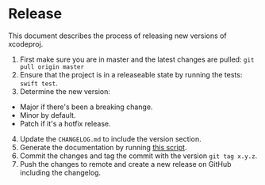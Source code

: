 # Release

This document describes the process of releasing new versions of xcodeproj.

1.  First make sure you are in master and the latest changes are pulled: `git pull origin master`
2.  Ensure that the project is in a releaseable state by running the tests: `swift test`.
3.  Determine the new version:

- Major if there's been a breaking change.
- Minor by default.
- Patch if it's a hotfix release.

4.  Update the `CHANGELOG.md` to include the version section.
5.  Generate the documentation by running [this script](https://github.com/tuist/jazzy-theme).
6.  Commit the changes and tag the commit with the version `git tag x.y.z`.
7.  Push the changes to remote and create a new release on GitHub including the changelog.
